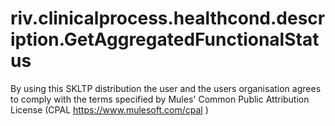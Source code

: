 # riv.clinicalprocess.healthcond.description.GetAggregatedFunctionalStatus

By using this SKLTP distribution the user and the users organisation agrees to comply with the terms specified by Mules' Common Public Attribution License (CPAL https://www.mulesoft.com/cpal )